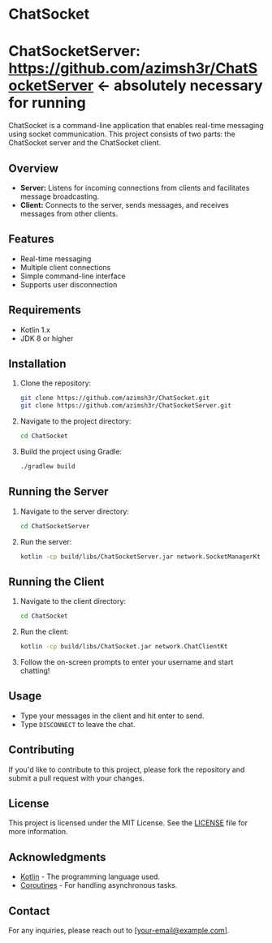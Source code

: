 # ChatSocket

# ChatSocketServer: https://github.com/azimsh3r/ChatSocketServer <- absolutely necessary for running

ChatSocket is a command-line application that enables real-time messaging using socket communication. This project consists of two parts: the ChatSocket server and the ChatSocket client.

## Overview

- **Server:** Listens for incoming connections from clients and facilitates message broadcasting.
- **Client:** Connects to the server, sends messages, and receives messages from other clients.

## Features

- Real-time messaging
- Multiple client connections
- Simple command-line interface
- Supports user disconnection

## Requirements

- Kotlin 1.x
- JDK 8 or higher

## Installation

1. Clone the repository:
    ```bash
    git clone https://github.com/azimsh3r/ChatSocket.git
    git clone https://github.com/azimsh3r/ChatSocketServer.git
    ```

2. Navigate to the project directory:
    ```bash
    cd ChatSocket
    ```

3. Build the project using Gradle:
    ```bash
    ./gradlew build
    ```

## Running the Server

1. Navigate to the server directory:
    ```bash
    cd ChatSocketServer
    ```

2. Run the server:
    ```bash
    kotlin -cp build/libs/ChatSocketServer.jar network.SocketManagerKt
    ```

## Running the Client

1. Navigate to the client directory:
    ```bash
    cd ChatSocket
    ```

2. Run the client:
    ```bash
    kotlin -cp build/libs/ChatSocket.jar network.ChatClientKt
    ```

3. Follow the on-screen prompts to enter your username and start chatting!

## Usage

- Type your messages in the client and hit enter to send.
- Type `DISCONNECT` to leave the chat.

## Contributing

If you'd like to contribute to this project, please fork the repository and submit a pull request with your changes.

## License

This project is licensed under the MIT License. See the [LICENSE](LICENSE) file for more information.

## Acknowledgments

- [Kotlin](https://kotlinlang.org/) - The programming language used.
- [Coroutines](https://kotlinlang.org/docs/coroutines-overview.html) - For handling asynchronous tasks.

## Contact

For any inquiries, please reach out to [your-email@example.com].
